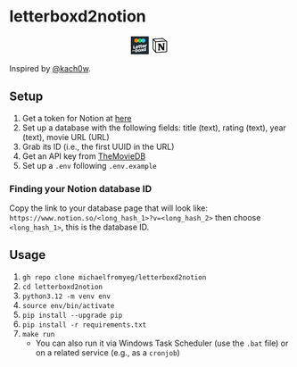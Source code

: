 # letterboxd2notion

<p align="center">
  <img src="images/letterboxd_icon.png" alt="Strava" width="32" height="32">
  <img src="images/notion_icon.png" alt="Notion" width="32" height="32">
</p>

Inspired by [@kach0w](https://github.com/kach0w/letterbox-to-notion).

## Setup

1. Get a token for Notion at [here](https://notion.so/my-integrations)
2. Set up a database with the following fields: title (text), rating (text), year (text), movie URL (URL)
3. Grab its ID (i.e., the first UUID in the URL)
4. Get an API key from [TheMovieDB](https://themoviedb.org)
5. Set up a `.env` following `.env.example`

### Finding your Notion database ID

Copy the link to your database page that will look like: `https://www.notion.so/<long_hash_1>?v=<long_hash_2>` then choose `<long_hash_1>`, this is the database ID.

## Usage

1. `gh repo clone michaelfromyeg/letterboxd2notion`
2. `cd letterboxd2notion`
3. `python3.12 -m venv env`
4. `source env/bin/activate`
5. `pip install --upgrade pip`
6. `pip install -r requirements.txt`
7. `make run`
    - You can also run it via Windows Task Scheduler (use the `.bat` file) or on a related service (e.g., as a `cronjob`)
